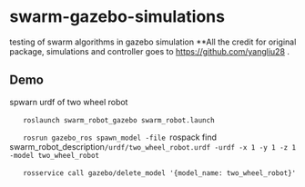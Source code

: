 # swarm-gazebo-simulations
testing of swarm algorithms in gazebo simulation
**All the credit for original package, simulations and controller goes to https://github.com/yangliu28 .


## Demo
spwarn urdf of two wheel robot

&nbsp;&nbsp;&nbsp;&nbsp;&nbsp;&nbsp;`roslaunch swarm_robot_gazebo swarm_robot.launch `


&nbsp;&nbsp;&nbsp;&nbsp;&nbsp;&nbsp;`rosrun gazebo_ros spawn_model -file `rospack find swarm_robot_description`/urdf/two_wheel_robot.urdf -urdf -x 1 -y 1 -z 1 -model two_wheel_robot`

&nbsp;&nbsp;&nbsp;&nbsp;&nbsp;&nbsp;`rosservice call gazebo/delete_model '{model_name: two_wheel_robot}' `


